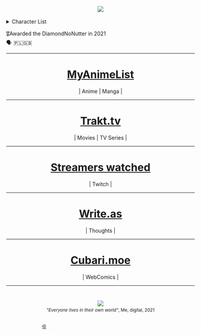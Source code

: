 <p align=center>
<img  src="https://external-content.duckduckgo.com/iu/?u=https%3A%2F%2Fwww.selfstir.com%2Fwp-content%2Fuploads%2F2015%2F11%2Fdefault-user.png&f=1&nofb=1&ipt=aa4f759b7985e84e39c515f0f9616fd1ce3df0e79a023765e1d9f5615ff4a466&ipo=images">
</p>

<details><summary>Character List</summary>

<p align=center>
	<img src="./character_list.svg" alt="Character Stats">
</p>

</details>

🎖️Awarded the DiamondNoNutter in 2021  
🗣️ 🇵🇱🇬🇧


---

<h1 align="center"><a href="https://myanimelist.net/profile/wasu-kun">MyAnimeList</a></h1>
<p align="center">| Anime | Manga |</p>

---

<h1 align=center><a href="https://trakt.tv/users/wasu-tv">Trakt.tv</a></h1>
<p align=center>| Movies | TV Series |</p>

---

<h1 align=center><a href="https://xayo.pl/wasutv">Streamers watched</a></h1>
<p align=center>| Twitch |</p>

---

<h1 align=center><a href="https://write.as/wasu/">Write.as</a></h1>
<p align=center>| Thoughts |</p>

---

<h1 align=center><a href="https://github.com/wsu808/wsu_cubari">Cubari.moe</a></h1>
<p align=center>| WebComics |</p>

---

<h1 align=center><a href=""></a></h1>
<p align=center></p>

<p align=center>
<img width=350 src="https://pbs.twimg.com/media/EzQAGKlVkAwFiFj?format=jpg&name=large">  <br>
<sup><i>"Everyone lives in their own world"</i>, Me, digital, 2021</sup>
</p>

<p></p>



<marquee direction="right">
<a href="http://bdsmtest.org/r/ZY2t2An7">&#4043;</a>
</marquee>





